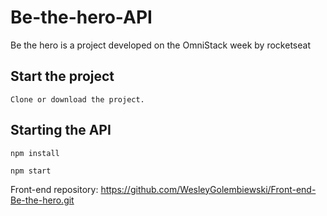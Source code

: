 # Be-the-hero-API
Be the hero is a project developed on the OmniStack week by rocketseat



## Start the project
    Clone or download the project.

## Starting the API
    
    npm install

    npm start


Front-end repository: https://github.com/WesleyGolembiewski/Front-end-Be-the-hero.git

    
